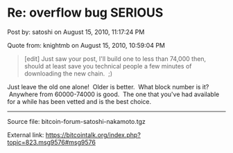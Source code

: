 # Re: overflow bug SERIOUS

Post by: satoshi on August 15, 2010, 11:17:24 PM

Quote from: knightmb on August 15, 2010, 10:59:04 PM

> \[edit\] Just saw your post, I'll build one to less than 74,000 then, should at least save you technical people a few minutes of downloading the new chain. &nbsp;;)

Just leave the old one alone! &nbsp;Older is better. &nbsp;What block number is it? &nbsp;Anywhere from 60000-74000 is good. &nbsp;The one that you've had available for a while has been vetted and is the best choice.

---

Source file: bitcoin-forum-satoshi-nakamoto.tgz

External link: https://bitcointalk.org/index.php?topic=823.msg9576#msg9576
